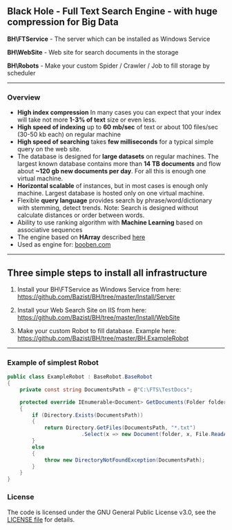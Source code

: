 ## Black Hole - Full Text Search Engine - with huge compression for Big Data

**BH\FTService** - The server which can be installed as Windows Service

**BH\WebSite** - Web site for search documents in the storage 

**BH\Robots** - Make your custom Spider / Crawler / Job to fill storage by scheduler

------------------
### Overview

- **High index compression** In many cases you can expect that your index will take not more **1-3% of text** size or even less.
- **High speed of indexing** up to **60 mb/sec** of text or about 100 files/sec (30-50 kb each) on regular machine
- **High speed of searching** takes **few milliseconds** for a typical simple query on the web site.
- The database is designed for **large datasets** on regular machines. 
The largest known database contains more than **14 TB documents** and flow about **~120 gb new documents per day**. For all this is enough one virtual machine.
- **Horizontal scalable** of instances, but in most cases is enough only machine. 
Largest database is hosted only on one virtual machine.
- Flexible **query language** provides search by phrase/word/dictionary with stemming, detect trends. 
Note: Search is designed without calculate distances or order between words.
- Ability to use ranking algorithm with **Machine Learning** based on associative sequences
- The engine based on **HArray** described [here](https://github.com/Bazist/HArray)
- Used as engine for: [booben.com](http://booben.com)
------------------

## Three simple steps to install all infrastructure

1. Install your BH\FTService as Windows Service from here: https://github.com/Bazist/BH/tree/master/Install/Server

2. Install your Web Search Site on IIS from here: https://github.com/Bazist/BH/tree/master/Install/WebSite

3. Make your custom Robot to fill database. Example here: https://github.com/Bazist/BH/tree/master/BH.ExampleRobot

------------------
### Example of simplest Robot

```c#
public class ExampleRobot : BaseRobot.BaseRobot
{
    private const string DocumentsPath = @"C:\FTS\TestDocs";

    protected override IEnumerable<Document> GetDocuments(Folder folder)
    {
        if (Directory.Exists(DocumentsPath))
        {
            return Directory.GetFiles(DocumentsPath, "*.txt")
                        .Select(x => new Document(folder, x, File.ReadAllText(x)));
        }
        else
        {
            throw new DirectoryNotFoundException(DocumentsPath);
        }
    }
}
```

### License

The code is licensed under the GNU General Public License v3.0, see the [LICENSE file](LICENSE) for details.

